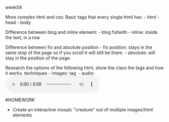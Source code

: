week04

More complex html and css: 
Basic tags that every single html has:
	- html
	- head
	- body

Difference between blog and inline element:
	- blog fullwith
	- inline: inside the text, in a row

Difference between fix and absolute position
	- fix position: stays in the same stop of the page so if you scroll it will still be there.
	- absolute: will stay in the position of the page.

Research the options of the following html, show the class the tags and how it works. techniques 
	- images: tag <img src=""/>
	- audio: <audio controls autoplay>
				<src="">
	- video: <video width="320" height="240" controls: video controls like play, pause and volume>
				<source src="movie.mp4" type="video/mp4">
				<track> defines text tracks in media player
			</video>
	- forms: 


#HOMEWORK
 - Create an interactive mosaic "creature" out of multiple images/html elements
